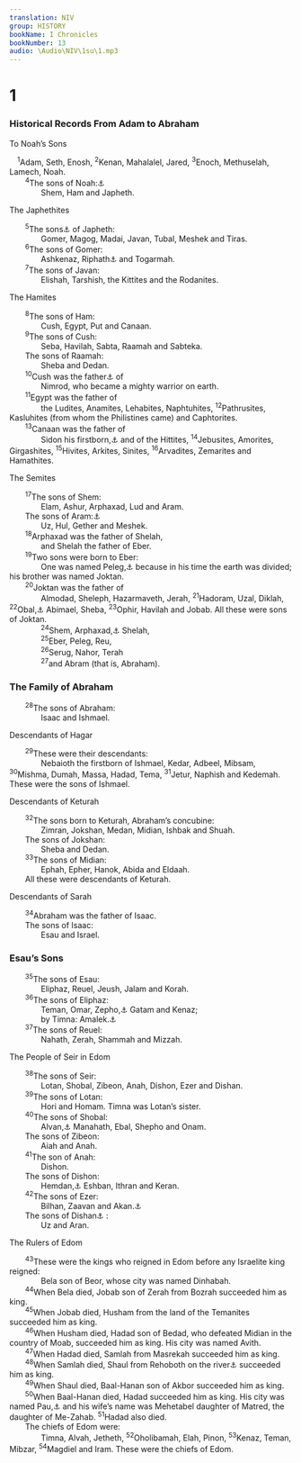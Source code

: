 ```yaml
---
translation: NIV
group: HISTORY
bookName: I Chronicles 
bookNumber: 13
audio: \Audio\NIV\1su\1.mp3
---
```


<div class="title"><h1>1</h1><h3>Historical Records From Adam to Abraham </h3><p>To Noah’s Sons </p></div>
<span class="verse 1su_1_1"> <sup>1</sup>Adam, Seth, Enosh, </span>
<span class="verse 1su_1_2"><sup>2</sup>Kenan, Mahalalel, Jared, </span>
<span class="verse 1su_1_3"><sup>3</sup>Enoch, Methuselah, Lamech, Noah. <br/></span>
<span class="verse 1su_1_4">  <sup>4</sup>The sons of Noah:<a data-toggle="tooltip" data-placement="bottom" title="Septuagint; Hebrew does not have this line.">⚓</a><br/>    Shem, Ham and Japheth. <br/></span>
<div class="title"><p>The Japhethites </p></div>
<span class="verse 1su_1_5">  <sup>5</sup>The sons<a data-toggle="tooltip" data-placement="bottom" title="may mean descendants or successors or nations ; also in verses 6-9, 17 and 23.">⚓</a> of Japheth: <br/>    Gomer, Magog, Madai, Javan, Tubal, Meshek and Tiras. <br/></span>
<span class="verse 1su_1_6">  <sup>6</sup>The sons of Gomer: <br/>    Ashkenaz, Riphath<a data-toggle="tooltip" data-placement="bottom" title="Many Hebrew manuscripts and Vulgate (see also Septuagint and Gen. 10:3); most Hebrew manuscripts Diphath">⚓</a> and Togarmah. <br/></span>
<span class="verse 1su_1_7">  <sup>7</sup>The sons of Javan: <br/>    Elishah, Tarshish, the Kittites and the Rodanites. <br/></span>
<div class="title"><p>The Hamites </p></div>
<span class="verse 1su_1_8">  <sup>8</sup>The sons of Ham: <br/>    Cush, Egypt, Put and Canaan. <br/></span>
<span class="verse 1su_1_9">  <sup>9</sup>The sons of Cush: <br/>    Seba, Havilah, Sabta, Raamah and Sabteka. <br/>  The sons of Raamah: <br/>    Sheba and Dedan. <br/></span>
<span class="verse 1su_1_10">  <sup>10</sup>Cush was the father<a data-toggle="tooltip" data-placement="bottom" title="may mean ancestor or predecessor or founder ; also in verses 11, 13, 18 and 20.">⚓</a> of <br/>    Nimrod, who became a mighty warrior on earth. <br/></span>
<span class="verse 1su_1_11">  <sup>11</sup>Egypt was the father of <br/>    the Ludites, Anamites, Lehabites, Naphtuhites, </span>
<span class="verse 1su_1_12"><sup>12</sup>Pathrusites, Kasluhites (from whom the Philistines came) and Caphtorites. <br/></span>
<span class="verse 1su_1_13">  <sup>13</sup>Canaan was the father of <br/>    Sidon his firstborn,<a data-toggle="tooltip" data-placement="bottom" title="Or of the Sidonians, the foremost">⚓</a> and of the Hittites, </span>
<span class="verse 1su_1_14"><sup>14</sup>Jebusites, Amorites, Girgashites, </span>
<span class="verse 1su_1_15"><sup>15</sup>Hivites, Arkites, Sinites, </span>
<span class="verse 1su_1_16"><sup>16</sup>Arvadites, Zemarites and Hamathites. <br/></span>
<div class="title"><p>The Semites </p></div>
<span class="verse 1su_1_17">  <sup>17</sup>The sons of Shem: <br/>    Elam, Ashur, Arphaxad, Lud and Aram. <br/>  The sons of Aram:<a data-toggle="tooltip" data-placement="bottom" title="One Hebrew manuscript and some Septuagint manuscripts (see also Gen. 10:23); most Hebrew manuscripts do not have this line.">⚓</a><br/>    Uz, Hul, Gether and Meshek. <br/></span>
<span class="verse 1su_1_18">  <sup>18</sup>Arphaxad was the father of Shelah, <br/>    and Shelah the father of Eber. <br/></span>
<span class="verse 1su_1_19">  <sup>19</sup>Two sons were born to Eber: <br/>    One was named Peleg,<a data-toggle="tooltip" data-placement="bottom" title="means division.">⚓</a> because in his time the earth was divided; his brother was named Joktan. <br/></span>
<span class="verse 1su_1_20">  <sup>20</sup>Joktan was the father of <br/>    Almodad, Sheleph, Hazarmaveth, Jerah, </span>
<span class="verse 1su_1_21"><sup>21</sup>Hadoram, Uzal, Diklah, </span>
<span class="verse 1su_1_22"><sup>22</sup>Obal,<a data-toggle="tooltip" data-placement="bottom" title="Some Hebrew manuscripts and Syriac (see also Gen. 10:28); most Hebrew manuscripts Ebal">⚓</a> Abimael, Sheba, </span>
<span class="verse 1su_1_23"><sup>23</sup>Ophir, Havilah and Jobab. All these were sons of Joktan. <br/></span>
<span class="verse 1su_1_24">    <sup>24</sup>Shem, Arphaxad,<a data-toggle="tooltip" data-placement="bottom" title="Hebrew; some Septuagint manuscripts Arphaxad, Cainan (see also note at Gen. 11:10)">⚓</a> Shelah, <br/></span>
<span class="verse 1su_1_25">    <sup>25</sup>Eber, Peleg, Reu, <br/></span>
<span class="verse 1su_1_26">    <sup>26</sup>Serug, Nahor, Terah <br/></span>
<span class="verse 1su_1_27">    <sup>27</sup>and Abram (that is, Abraham). <br/></span>
<div class="title"><h3>The Family of Abraham </h3></div>
<span class="verse 1su_1_28">  <sup>28</sup>The sons of Abraham: <br/>    Isaac and Ishmael. <br/></span>
<div class="title"><p>Descendants of Hagar </p></div>
<span class="verse 1su_1_29">  <sup>29</sup>These were their descendants: <br/>    Nebaioth the firstborn of Ishmael, Kedar, Adbeel, Mibsam, </span>
<span class="verse 1su_1_30"><sup>30</sup>Mishma, Dumah, Massa, Hadad, Tema, </span>
<span class="verse 1su_1_31"><sup>31</sup>Jetur, Naphish and Kedemah. These were the sons of Ishmael. <br/></span>
<div class="title"><p>Descendants of Keturah </p></div>
<span class="verse 1su_1_32">  <sup>32</sup>The sons born to Keturah, Abraham’s concubine: <br/>    Zimran, Jokshan, Medan, Midian, Ishbak and Shuah. <br/>  The sons of Jokshan: <br/>    Sheba and Dedan. <br/></span>
<span class="verse 1su_1_33">  <sup>33</sup>The sons of Midian: <br/>    Ephah, Epher, Hanok, Abida and Eldaah. <br/>  All these were descendants of Keturah. <br/></span>
<div class="title"><p>Descendants of Sarah </p></div>
<span class="verse 1su_1_34">  <sup>34</sup>Abraham was the father of Isaac. <br/>  The sons of Isaac: <br/>    Esau and Israel. <br/></span>
<div class="title"><h3>Esau’s Sons </h3></div>
<span class="verse 1su_1_35">  <sup>35</sup>The sons of Esau: <br/>    Eliphaz, Reuel, Jeush, Jalam and Korah. <br/></span>
<span class="verse 1su_1_36">  <sup>36</sup>The sons of Eliphaz: <br/>    Teman, Omar, Zepho,<a data-toggle="tooltip" data-placement="bottom" title="Many Hebrew manuscripts, some Septuagint manuscripts and Syriac (see also Gen. 36:11); most Hebrew manuscripts Zephi">⚓</a> Gatam and Kenaz; <br/>    by Timna: Amalek.<a data-toggle="tooltip" data-placement="bottom" title="Some Septuagint manuscripts (see also Gen. 36:12); Hebrew Gatam, Kenaz, Timna and Amalek">⚓</a><br/></span>
<span class="verse 1su_1_37">  <sup>37</sup>The sons of Reuel: <br/>    Nahath, Zerah, Shammah and Mizzah. <br/></span>
<div class="title"><p>The People of Seir in Edom </p></div>
<span class="verse 1su_1_38">  <sup>38</sup>The sons of Seir: <br/>    Lotan, Shobal, Zibeon, Anah, Dishon, Ezer and Dishan. <br/></span>
<span class="verse 1su_1_39">  <sup>39</sup>The sons of Lotan: <br/>    Hori and Homam. Timna was Lotan’s sister. <br/></span>
<span class="verse 1su_1_40">  <sup>40</sup>The sons of Shobal: <br/>    Alvan,<a data-toggle="tooltip" data-placement="bottom" title="Many Hebrew manuscripts and some Septuagint manuscripts (see also Gen. 36:23); most Hebrew manuscripts Alian">⚓</a> Manahath, Ebal, Shepho and Onam. <br/>  The sons of Zibeon: <br/>    Aiah and Anah. <br/></span>
<span class="verse 1su_1_41">  <sup>41</sup>The son of Anah: <br/>    Dishon. <br/>  The sons of Dishon: <br/>    Hemdan,<a data-toggle="tooltip" data-placement="bottom" title="Many Hebrew manuscripts and some Septuagint manuscripts (see also Gen. 36:26); most Hebrew manuscripts Hamran">⚓</a> Eshban, Ithran and Keran. <br/></span>
<span class="verse 1su_1_42">  <sup>42</sup>The sons of Ezer: <br/>    Bilhan, Zaavan and Akan.<a data-toggle="tooltip" data-placement="bottom" title="Many Hebrew and Septuagint manuscripts (see also Gen. 36:27); most Hebrew manuscripts Zaavan, Jaakan">⚓</a><br/>  The sons of Dishan<a data-toggle="tooltip" data-placement="bottom" title="See Gen. 36:28; Hebrew Dishon, a variant of Dishan">⚓</a> : <br/>    Uz and Aran. <br/></span>
<div class="title"><p>The Rulers of Edom </p></div>
<span class="verse 1su_1_43">  <sup>43</sup>These were the kings who reigned in Edom before any Israelite king reigned: <br/>    Bela son of Beor, whose city was named Dinhabah. <br/></span>
<span class="verse 1su_1_44">  <sup>44</sup>When Bela died, Jobab son of Zerah from Bozrah succeeded him as king. <br/></span>
<span class="verse 1su_1_45">  <sup>45</sup>When Jobab died, Husham from the land of the Temanites succeeded him as king. <br/></span>
<span class="verse 1su_1_46">  <sup>46</sup>When Husham died, Hadad son of Bedad, who defeated Midian in the country of Moab, succeeded him as king. His city was named Avith. <br/></span>
<span class="verse 1su_1_47">  <sup>47</sup>When Hadad died, Samlah from Masrekah succeeded him as king. <br/></span>
<span class="verse 1su_1_48">  <sup>48</sup>When Samlah died, Shaul from Rehoboth on the river<a data-toggle="tooltip" data-placement="bottom" title="Possibly the Euphrates">⚓</a> succeeded him as king. <br/></span>
<span class="verse 1su_1_49">  <sup>49</sup>When Shaul died, Baal-Hanan son of Akbor succeeded him as king. <br/></span>
<span class="verse 1su_1_50">  <sup>50</sup>When Baal-Hanan died, Hadad succeeded him as king. His city was named Pau,<a data-toggle="tooltip" data-placement="bottom" title="Many Hebrew manuscripts, some Septuagint manuscripts, Vulgate and Syriac (see also Gen. 36:39); most Hebrew manuscripts Pai">⚓</a> and his wife’s name was Mehetabel daughter of Matred, the daughter of Me-Zahab. </span>
<span class="verse 1su_1_51"><sup>51</sup>Hadad also died. <br/>  The chiefs of Edom were: <br/>    Timna, Alvah, Jetheth, </span>
<span class="verse 1su_1_52"><sup>52</sup>Oholibamah, Elah, Pinon, </span>
<span class="verse 1su_1_53"><sup>53</sup>Kenaz, Teman, Mibzar, </span>
<span class="verse 1su_1_54"><sup>54</sup>Magdiel and Iram. These were the chiefs of Edom. <br/></span>
